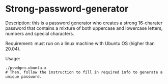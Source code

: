 # Strong-password-generator
Description: this is a password generator who creates a strong 16-charater password that contains a mixture of both uppercase and lowercase letters, numbers and special characters.

Requirement: must run on a linux machine with Ubuntu OS (higher than 20.04).

Usage: 

    ./pswdgen.ubuntu.x
    # Then, follow the instruction to fill in required info to generate a unique password.
